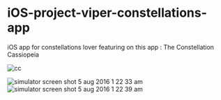# iOS-project-viper-constellations-app
iOS app for constellations lover featuring on this app : The Constellation Cassiopeia

![cc](https://cloud.githubusercontent.com/assets/11006814/17411775/306a6c28-5aac-11e6-91ed-6f48c277ba55.jpg)

![simulator screen shot 5 aug 2016 1 22 33 am](https://cloud.githubusercontent.com/assets/11006814/17411593/809712ec-5aab-11e6-9dbb-36a44517f186.png)             ![simulator screen shot 5 aug 2016 1 22 39 am](https://cloud.githubusercontent.com/assets/11006814/17411596/8299ebc8-5aab-11e6-8b3f-5316e08e84e0.png)



